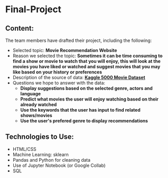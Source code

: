 # Final-Project

## Content:

The team members have drafted their project, including the following:
- Selected topic: **Movie Recommendation Website**
- Reason we selected the topic: **Sometimes it can be time consuming to find a show or movie to watch that you will enjoy, this will look at the movies you have liked or watched and suggest movies that you may like based on your history or preferences**
- Description of the source of data: **[Kaggle 5000 Movie Dataset](https://www.kaggle.com/datasets/tmdb/tmdb-movie-metadata)**
- Questions we hope to answer with the data:
  - **Display suggestions based on the selected genre, actors and language**
  - **Predict what movies the user will enjoy watching based on their already watched**
  - **Use the keywords that the user has input to find related shows/movies**
  - **Use the user's prefered genre to display recommendations**

## Technologies to Use:

- HTML/CSS
- Machine Learning: sklearn
- Pandas and Python for cleaning data
- Use of Jupyter Notebook (or Google Collab)
- SQL
